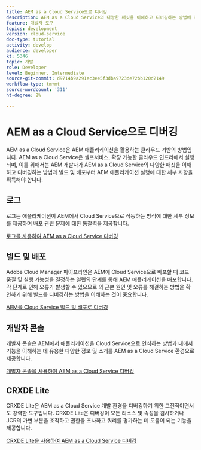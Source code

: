 ```yaml
---
title: AEM as a Cloud Service으로 디버깅
description: AEM as a Cloud Service의 다양한 패싯을 이해하고 디버깅하는 방법에 대해 이해하고, 빌드 및 배포에서 AEM 애플리케이션 실행에 대한 세부 사항을 획득해야 하는 셀프서비스, 확장 가능한 클라우드 인프라.
feature: 개발자 도구
topics: development
version: cloud-service
doc-type: tutorial
activity: develop
audience: developer
kt: 5346
topic: 개발
role: Developer
level: Beginner, Intermediate
source-git-commit: d9714b9a291ec3ee5f3dba9723de72bb120d2149
workflow-type: tm+mt
source-wordcount: '311'
ht-degree: 2%

---
```



# AEM as a Cloud Service으로 디버깅

AEM as a Cloud Service은 AEM 애플리케이션을 활용하는 클라우드 기반의 방법입니다. AEM as a Cloud Service은 셀프서비스, 확장 가능한 클라우드 인프라에서 실행되며, 이를 위해서는 AEM 개발자가 AEM as a Cloud Service의 다양한 패싯을 이해하고 디버깅하는 방법과 빌드 및 배포부터 AEM 애플리케이션 실행에 대한 세부 사항을 획득해야 합니다.

## 로그

로그는 애플리케이션이 AEM에서 Cloud Service으로 작동하는 방식에 대한 세부 정보를 제공하며 배포 관련 문제에 대한 통찰력을 제공합니다.

[로그를 사용하여 AEM as a Cloud Service 디버깅](./logs.md)

## 빌드 및 배포

Adobe Cloud Manager 파이프라인은 AEM에 Cloud Service으로 배포할 때 코드 품질 및 실행 가능성을 결정하는 일련의 단계를 통해 AEM 애플리케이션을 배포합니다. 각 단계로 인해 오류가 발생할 수 있으므로 의 근본 원인 및 오류를 해결하는 방법을 확인하기 위해 빌드를 디버깅하는 방법을 이해하는 것이 중요합니다.

[AEM을 Cloud Service 빌드 및 배포로 디버깅](./build-and-deployment.md)

## 개발자 콘솔

개발자 콘솔은 AEM에서 애플리케이션을 Cloud Service으로 인식하는 방법과 내에서 기능을 이해하는 데 유용한 다양한 정보 및 소개를 AEM as a Cloud Service 환경으로 제공합니다.

[개발자 콘솔을 사용하여 AEM as a Cloud Service 디버깅](./developer-console.md)

## CRXDE Lite

CRXDE Lite은 AEM as a Cloud Service 개발 환경을 디버깅하기 위한 고전적이면서도 강력한 도구입니다. CRXDE Lite은 디버깅이 모든 리소스 및 속성을 검사하거나 JCR의 가변 부분을 조작하고 권한을 조사하고 쿼리를 평가하는 데 도움이 되는 기능을 제공합니다.

[CRXDE Lite을 사용하여 AEM as a Cloud Service 디버깅](./crxde-lite.md)

